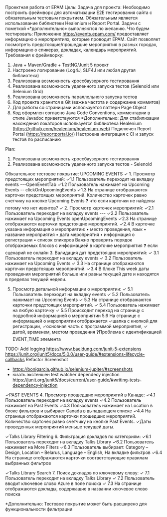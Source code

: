 Проектная работа от EPAM
Цель: Задача для проекта: Необходимо построить фреймворк для автоматизации Е2Е тестирования сайта с обязательным тестовым покрытием. Обязательным является использование библиотеки Healenium и Report Portal. Задачи с пометкой «*дополнительно» выполняются по желанию.
Что будем тестировать: Приложение https://events.epam.com/ предоставляет информацию о мероприятиях, которые проводит EPAM. Сайт позволяет посмотреть предстоящие/прошедшие мероприятия в разных городах, информацию о спикерах, докладах, календарь мероприятий.
Требования к фреймворку:
1. Java + Maven/Gradle + TestNG/Junit 5 проект
2. Настроено логирование (Log4J, SLF4J или любая другая библиотека)
3. Реализована возможность кроссбаузерного тестирования
4. Реализована возможность удаленного запуска тестов (Selenoid или Selenium Grid)
5. Реализована возможность параллельного запуска тестов
6. Код проекта хранится в Git (важна частота и содержание коммитов)
7. Для работы со страницами используется паттерн Page Object
8. Код оформлен согласно Java Code Conventions, комментарии в стиле Javadoc приветствуются
*Дополнительно:
Для стабилизации нахождения локаторов используется библиотека Healenium (https://github.com/healenium/healenium-web)
Подключен Report Portal (https://reportportal.io/)
Настроена интеграция с CI и запуск тестов по расписанию

Plan:
1) Реализована возможность кроссбаузерного тестирования
2) Реализована возможность удаленного запуска тестов  - Selenoid

Обязательное тестовое покрытие:
UPCOMING EVENTS
✓ 1. Просмотр предстоящих мероприятий:
    ✓1.1 Пользователь переходит на вкладку events ---OpenEventTab
    ✓1.2 Пользователь нажимает на Upcoming Events -- clickOnUpcomingEvents
    ✓1.3 На странице отображаются карточки предстоящих мероприятий. Количество карточек равно счетчику на кнопке Upcoming Events
           ❓ что если карточки не найдены потому что нет ивентов?
✓ 2. Просмотр карточек мероприятий:
    ✓2.1 Пользователь переходит на вкладку events ---
    ✓2.2 Пользователь нажимает на Upcoming Events openUpcomingEvents
    ✓2.3 На странице отображаются карточки предстоящих мероприятий.
    ✓2.4 В карточке указана информация о мероприятии:
        • место проведения, язык
        • название мероприятия
        • дата мероприятия
        • информация о регистрации
        • список спикеров
        Важно проверить порядок отображаемых блоков с информацией в карточке мероприятия
        ❓ если сценарий не онлайн
3. Валидация дат предстоящих мероприятий:
   ✓ 3.1 Пользователь переходит на вкладку events
   ✓ 3.2 Пользователь нажимает на Upcoming Events
   ✓ 3.3 На странице отображаются карточки предстоящих мероприятий.
   ✓3.4 В блоке This week даты проведения мероприятий больше или равны текущей дате и находятся в пределах текущей недели.

5. Просмотр детальной информации о мероприятии:
   ✓ 5.1 Пользователь переходит на вкладку events
   ✓ 5.2 Пользователь нажимает на Upcoming Events
   ✓ 5.3 На странице отображаются карточки предстоящих мероприятий.
   ✓ 5.4 Пользователь нажимает на любую карточку
   ✓ 5.5 Происходит переход на страницу с подробной информацией о мероприятии
    5.6 На странице с информацией о мероприятии отображается
        ✓шапка с кнопкой для регистрации,
        ✓основная часть с программой мероприятия,
       ✓ датой, временем, местом проведения
       ❓Проблема с идентификацией EVENT_TIME элемента

 TODO:
 Add logging https://www.baeldung.com/junit-5-extensions https://junit.org/junit5/docs/5.0.0/user-guide/#extensions-lifecycle-callbacks
 Refactor
 Screenshot
  - https://bonigarcia.github.io/selenium-jupiter/#screenshots
  -  юзать экстеншен test watcher dependecy injection https://junit.org/junit5/docs/current/user-guide/#writing-tests-dependency-injection

✓PAST EVENTS
4. Просмотр прошедших мероприятий в Канаде:
     ✓4.1 Пользователь переходит на вкладку events
     ✓4.2 Пользователь нажимает на Past Events
     ✓4.3 Пользователь нажимает на Location в блоке фильтров и выбирает Canada в выпадающем списке
     ✓4.4 На странице отображаются карточки прошедших мероприятий. Количество карточек равно счетчику на кнопке Past Events.
     ✓Даты проведенных мероприятий меньше текущей даты.

✓Talks Library Filtering
6. Фильтрация докладов по категориям:
    ✓6.1 Пользователь переходит на вкладку Talks Library
    ✓6.2 Пользователь нажимает на More Filters
    ✓6.3 Пользователь выбирает: Category – Design, Location – Belarus, Language – English, На вкладке фильтров
    ✓6.4 На странице отображаются карточки соответствующие правилам выбранных фильтров

✓Talks Library Search
7. Поиск докладов по ключевому слову:
   ✓ 7.1 Пользователь переходит на вкладку Talks Library
   ✓ 7.2 Пользователь вводит ключевое слово Azure в поле поиска
   ✓ 7.3 На странице отображаются доклады, содержащие в названии ключевое слово поиска

*Дополнительно: Тестовое покрытие может быть расширено для функциональности фильтрации